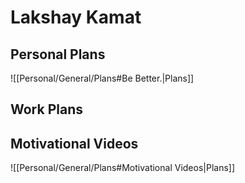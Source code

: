 # Lakshay Kamat
## Personal Plans
![[Personal/General/Plans#Be Better.|Plans]]
## Work Plans
## Motivational Videos
![[Personal/General/Plans#Motivational Videos|Plans]]
